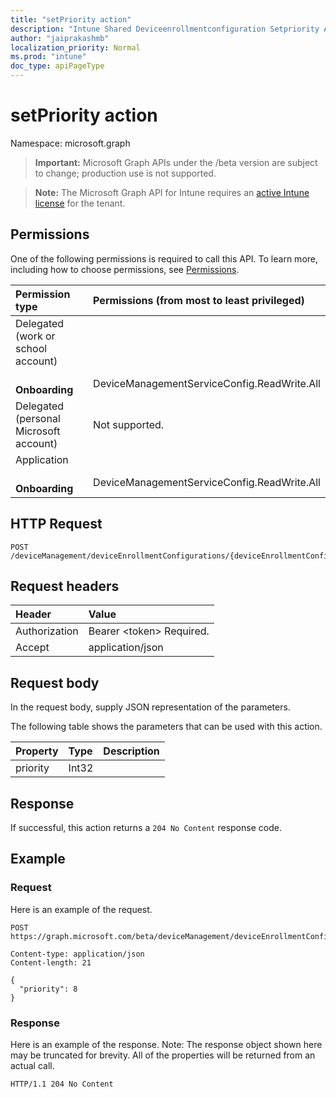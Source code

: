 ```yaml
---
title: "setPriority action"
description: "Intune Shared Deviceenrollmentconfiguration Setpriority Api ."
author: "jaiprakashmb"
localization_priority: Normal
ms.prod: "intune"
doc_type: apiPageType
---
```


# setPriority action

Namespace: microsoft.graph

> **Important:** Microsoft Graph APIs under the /beta version are subject to change; production use is not supported.

> **Note:** The Microsoft Graph API for Intune requires an [active Intune license](https://go.microsoft.com/fwlink/?linkid=839381) for the tenant.



## Permissions
One of the following permissions is required to call this API. To learn more, including how to choose permissions, see [Permissions](/graph/permissions-reference).

|Permission type|Permissions (from most to least privileged)|
|:---|:---|
|Delegated (work or school account)||
| &nbsp; &nbsp; **Onboarding** | DeviceManagementServiceConfig.ReadWrite.All|
|Delegated (personal Microsoft account)|Not supported.|
|Application||
| &nbsp; &nbsp; **Onboarding** | DeviceManagementServiceConfig.ReadWrite.All|

## HTTP Request
<!-- {
  "blockType": "ignored"
}
-->
``` http
POST /deviceManagement/deviceEnrollmentConfigurations/{deviceEnrollmentConfigurationId}/setPriority
```

## Request headers
|Header|Value|
|:---|:---|
|Authorization|Bearer &lt;token&gt; Required.|
|Accept|application/json|

## Request body
In the request body, supply JSON representation of the parameters.

The following table shows the parameters that can be used with this action.

|Property|Type|Description|
|:---|:---|:---|
|priority|Int32||



## Response
If successful, this action returns a `204 No Content` response code.

## Example

### Request
Here is an example of the request.
``` http
POST https://graph.microsoft.com/beta/deviceManagement/deviceEnrollmentConfigurations/{deviceEnrollmentConfigurationId}/setPriority

Content-type: application/json
Content-length: 21

{
  "priority": 8
}
```

### Response
Here is an example of the response. Note: The response object shown here may be truncated for brevity. All of the properties will be returned from an actual call.
``` http
HTTP/1.1 204 No Content
```
